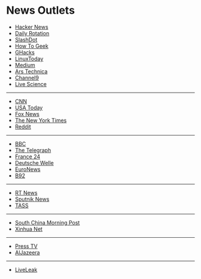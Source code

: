 # News Outlets

* [Hacker News](https://news.ycombinator.com/)
* [Daily Rotation](http://www.dailyrotation.com/)
* [SlashDot](https://slashdot.org/)
* [How To Geek](http://www.howtogeek.com/)
* [GHacks](http://www.ghacks.net/)
* [LinuxToday](http://www.linuxtoday.com/)
* [Medium](https://medium.com/)
* [Ars Technica](https://arstechnica.com/)
* [Channel9](https://channel9.msdn.com/)
* [Live Science](https://www.livescience.com/news)

<hr>

* [CNN](https://edition.cnn.com/world)
* [USA Today](https://usatoday.com/)
* [Fox News](https://www.foxnews.com/world)
* [The New York Times](https://www.nytimes.com/section/world)
* [Reddit](https://www.reddit.com/r/worldnews/)

<hr>

* [BBC](http://www.bbc.co.uk/news/world/) 
* [The Telegraph](https://www.telegraph.co.uk/news/world/)
* [France 24](https://www.france24.com/en/)
* [Deutsche Welle](https://www.dw.com/en/top-stories/world/s-1429)
* [EuroNews](https://www.euronews.com/news/international)
* [B92](https://www.b92.net/eng/news/world.php)

<hr>

* [RT News](http://rt.com/news/)
* [Sputnik News](https://sputniknews.com/)
* [TASS](http://tass.com/world)

<hr>

* [South China Morning Post](http://www.scmp.com/news/world)
* [Xinhua Net](http://www.xinhuanet.com/english/world/index.htm)

<hr>

* [Press TV](https://www.presstv.com/)
* [AlJazeera](https://www.aljazeera.com/news/)

<hr>

* [LiveLeak](https://www.liveleak.com/c/news)
